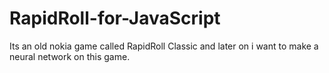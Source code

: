 # RapidRoll-for-JavaScript
Its an old nokia game called RapidRoll Classic and later on i want to make a neural network on this game.
